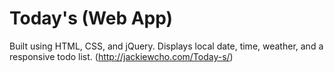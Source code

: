 # Today's (Web App)

Built using HTML, CSS, and jQuery.
Displays local date, time, weather, and a responsive todo list.
(http://jackiewcho.com/Today-s/)

